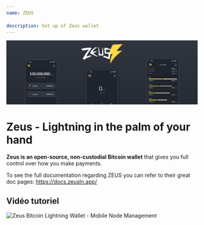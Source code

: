 ```yaml
---
name: ZEUS

description: Set up of Zeus wallet
---
```


![Zeus](assets/cover.jpeg)

# Zeus - Lightning in the palm of your hand

**Zeus is an open-source, non-custodial Bitcoin wallet** that gives you full control over how you make payments.

To see the full documentation regarding ZEUS you can refer to their great doc pages: https://docs.zeusln.app/

## Vidéo tutoriel

![Zeus Bitcoin Lightning Wallet - Mobile Node Management ](https://youtu.be/hmmehTnV3ys)
